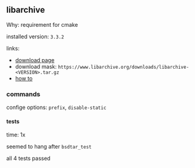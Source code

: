 ## libarchive

Why: requirement for cmake

installed version: `3.3.2`

links:

- [download page](https://www.libarchive.org/)
- download mask: `https://www.libarchive.org/downloads/libarchive-<VERSION>.tar.gz`
- [how to](https://github.com/libarchive/libarchive/wiki/BuildInstructions)

### commands

confige options: `prefix`, `disable-static`

#### tests

time: 1x

seemed to hang after `bsdtar_test`

all 4 tests passed
